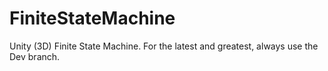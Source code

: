 FiniteStateMachine
==================

Unity (3D) Finite State Machine.  For the latest and greatest, always use the Dev branch.

